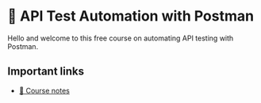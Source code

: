  # 👋 API Test Automation with Postman

Hello and welcome to this free course on automating API testing with Postman. 

## Important links

* [📝 Course notes](./course-notes.md)
